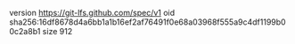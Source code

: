 version https://git-lfs.github.com/spec/v1
oid sha256:16df8678d4a6bb1a1b16ef2af76491f0e68a03968f555a9c4df1199b00c2a8b1
size 912
